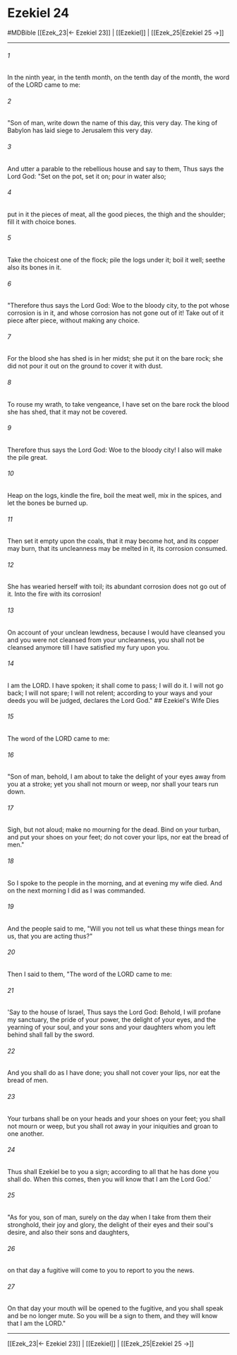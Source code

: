 # Ezekiel 24
#MDBible
[[Ezek_23|← Ezekiel 23]] | [[Ezekiel]] | [[Ezek_25|Ezekiel 25 →]]

***

###### 1 

In the ninth year, in the tenth month, on the tenth day of the month, the word of the LORD came to me: 

###### 2 

"Son of man, write down the name of this day, this very day. The king of Babylon has laid siege to Jerusalem this very day. 

###### 3 

And utter a parable to the rebellious house and say to them, Thus says the Lord God: "Set on the pot, set it on; pour in water also; 

###### 4 

put in it the pieces of meat, all the good pieces, the thigh and the shoulder; fill it with choice bones. 

###### 5 

Take the choicest one of the flock; pile the logs under it; boil it well; seethe also its bones in it. 

###### 6 

"Therefore thus says the Lord God: Woe to the bloody city, to the pot whose corrosion is in it, and whose corrosion has not gone out of it! Take out of it piece after piece, without making any choice. 

###### 7 

For the blood she has shed is in her midst; she put it on the bare rock; she did not pour it out on the ground to cover it with dust. 

###### 8 

To rouse my wrath, to take vengeance, I have set on the bare rock the blood she has shed, that it may not be covered. 

###### 9 

Therefore thus says the Lord God: Woe to the bloody city! I also will make the pile great. 

###### 10 

Heap on the logs, kindle the fire, boil the meat well, mix in the spices, and let the bones be burned up. 

###### 11 

Then set it empty upon the coals, that it may become hot, and its copper may burn, that its uncleanness may be melted in it, its corrosion consumed. 

###### 12 

She has wearied herself with toil; its abundant corrosion does not go out of it. Into the fire with its corrosion! 

###### 13 

On account of your unclean lewdness, because I would have cleansed you and you were not cleansed from your uncleanness, you shall not be cleansed anymore till I have satisfied my fury upon you. 

###### 14 

I am the LORD. I have spoken; it shall come to pass; I will do it. I will not go back; I will not spare; I will not relent; according to your ways and your deeds you will be judged, declares the Lord God." ## Ezekiel's Wife Dies 

###### 15 

The word of the LORD came to me: 

###### 16 

"Son of man, behold, I am about to take the delight of your eyes away from you at a stroke; yet you shall not mourn or weep, nor shall your tears run down. 

###### 17 

Sigh, but not aloud; make no mourning for the dead. Bind on your turban, and put your shoes on your feet; do not cover your lips, nor eat the bread of men." 

###### 18 

So I spoke to the people in the morning, and at evening my wife died. And on the next morning I did as I was commanded. 

###### 19 

And the people said to me, "Will you not tell us what these things mean for us, that you are acting thus?" 

###### 20 

Then I said to them, "The word of the LORD came to me: 

###### 21 

'Say to the house of Israel, Thus says the Lord God: Behold, I will profane my sanctuary, the pride of your power, the delight of your eyes, and the yearning of your soul, and your sons and your daughters whom you left behind shall fall by the sword. 

###### 22 

And you shall do as I have done; you shall not cover your lips, nor eat the bread of men. 

###### 23 

Your turbans shall be on your heads and your shoes on your feet; you shall not mourn or weep, but you shall rot away in your iniquities and groan to one another. 

###### 24 

Thus shall Ezekiel be to you a sign; according to all that he has done you shall do. When this comes, then you will know that I am the Lord God.' 

###### 25 

"As for you, son of man, surely on the day when I take from them their stronghold, their joy and glory, the delight of their eyes and their soul's desire, and also their sons and daughters, 

###### 26 

on that day a fugitive will come to you to report to you the news. 

###### 27 

On that day your mouth will be opened to the fugitive, and you shall speak and be no longer mute. So you will be a sign to them, and they will know that I am the LORD." 

***

[[Ezek_23|← Ezekiel 23]] | [[Ezekiel]] | [[Ezek_25|Ezekiel 25 →]]
